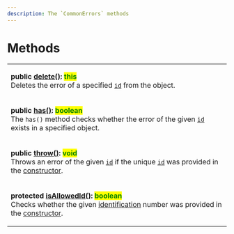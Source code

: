 ```yaml
---
description: The `CommonErrors` methods
---
```


# Methods

|                                                                                                                                                                                                                                                                                                                                                                                                   |
| ------------------------------------------------------------------------------------------------------------------------------------------------------------------------------------------------------------------------------------------------------------------------------------------------------------------------------------------------------------------------------------------------- |
| <p><strong>public</strong> <a href="delete.md"><strong>delete()</strong></a><strong>: </strong><mark style="color:green;"><strong>this</strong></mark><br><strong></strong>Deletes the error of a specified <a href="delete.md#id-errorid"><code>id</code></a> from the object.</p>                                                                                                               |
| <p><strong>public</strong> <a href="has.md"><strong>has()</strong></a><strong>: </strong><mark style="color:green;"><strong>boolean</strong></mark><br><strong></strong>The <code>has()</code> method checks whether the error of the given <a href="has.md#id-errorid"><code>id</code></a> exists in a specified object.</p>                                                                     |
| <p><strong>public</strong> <a href="throw.md"><strong>throw()</strong></a><strong>: </strong><mark style="color:green;"><strong>void</strong></mark><br><strong></strong>Throws an error of the given <a href="./#id-errorid"><code>id</code></a> if the unique <a href="../v-constructor.md#...id-id"><code>id</code></a> was provided in the <a href="../v-constructor.md">constructor</a>.</p> |
| <p><strong>protected</strong> <a href="isallowedid.md"><strong>isAllowedId()</strong></a><strong>: </strong><mark style="color:green;"><strong>boolean</strong></mark><br><strong></strong>Checks whether the given <a href="../../getting-started/basic-concepts.md#unique-identification">identification</a> number was provided in the <a href="../v-constructor.md">constructor</a>.</p>      |
